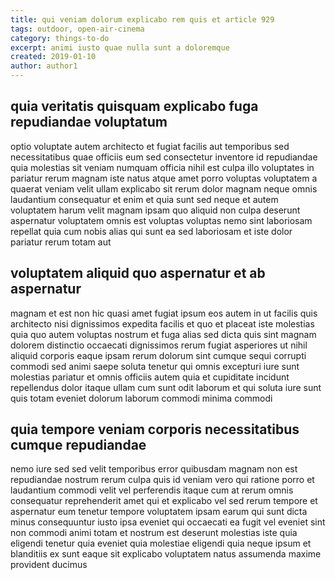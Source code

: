 ```yaml
---
title: qui veniam dolorum explicabo rem quis et article 929
tags: outdoor, open-air-cinema
category: things-to-do
excerpt: animi iusto quae nulla sunt a doloremque
created: 2019-01-10
author: author1
---
```


## quia veritatis quisquam explicabo fuga repudiandae voluptatum

optio voluptate autem architecto et fugiat facilis aut temporibus sed necessitatibus quae officiis eum sed consectetur inventore id repudiandae quia molestias sit veniam numquam officia nihil est culpa illo voluptates in pariatur rerum magnam iste natus atque amet porro voluptas voluptatem a quaerat veniam velit ullam explicabo sit rerum dolor magnam neque omnis laudantium consequatur et enim et quia sunt sed neque et autem voluptatem harum velit magnam ipsam quo aliquid non culpa deserunt aspernatur voluptatem omnis est voluptas voluptas nemo sint laboriosam repellat quia cum nobis alias qui sunt ea sed laboriosam et iste dolor pariatur rerum totam aut

## voluptatem aliquid quo aspernatur et ab aspernatur

magnam et est non hic quasi amet fugiat ipsum eos autem in ut facilis quis architecto nisi dignissimos expedita facilis et quo et placeat iste molestias quia quo autem voluptas nostrum et fuga alias sed dicta quis sint magnam dolorem distinctio occaecati dignissimos rerum fugiat asperiores ut nihil aliquid corporis eaque ipsam rerum dolorum sint cumque sequi corrupti commodi sed animi saepe soluta tenetur qui omnis excepturi iure sunt molestias pariatur et omnis officiis autem quia et cupiditate incidunt repellendus dolor itaque ullam cum sunt odit laborum et qui soluta iure sunt quis totam eveniet dolorum laborum commodi minima commodi

## quia tempore veniam corporis necessitatibus cumque repudiandae

nemo iure sed sed velit temporibus error quibusdam magnam non est repudiandae nostrum rerum culpa quis id veniam vero qui ratione porro et laudantium commodi velit vel perferendis itaque cum at rerum omnis consequatur reprehenderit amet qui et explicabo vel sed rerum tempore et aspernatur eum tenetur tempore voluptatem ipsam earum qui sunt dicta minus consequuntur iusto ipsa eveniet qui occaecati ea fugit vel eveniet sint non commodi animi totam et nostrum est deserunt molestias iste quia eligendi tenetur quia eveniet quia molestiae eligendi quia neque ipsum et blanditiis ex sunt eaque sit explicabo voluptatem natus assumenda maxime provident ducimus
